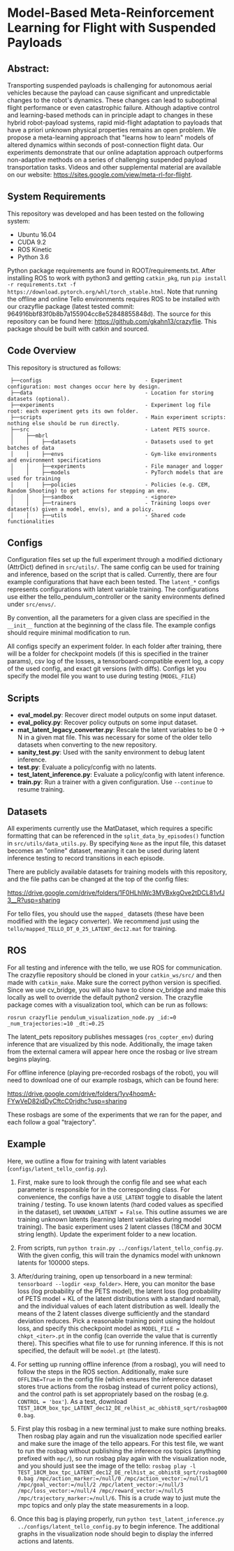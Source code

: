 # Model-Based Meta-Reinforcement Learning for Flight with Suspended Payloads

## Abstract: 

Transporting suspended payloads is challenging for autonomous aerial vehicles because the payload can cause significant and unpredictable changes to the robot's dynamics. These changes can lead to suboptimal flight performance or even catastrophic failure. Although adaptive control and learning-based methods can in principle adapt to changes in these hybrid robot-payload systems, rapid mid-flight adaptation to payloads that have a priori unknown physical properties remains an open problem. We propose a meta-learning approach that "learns how to learn" models of altered dynamics within seconds of post-connection flight data. Our experiments demonstrate that our online adaptation approach outperforms non-adaptive methods on a series of challenging suspended payload transportation tasks. Videos and other supplemental material are available on our website: https://sites.google.com/view/meta-rl-for-flight.

## System Requirements

This repository was developed and has been tested on the following system:

- Ubuntu 16.04
- CUDA 9.2
- ROS Kinetic
- Python 3.6

Python package requirements are found in ROOT/requirements.txt. After installing ROS to work with python3 and getting `catkin_pkg`, run `pip install -r requirements.txt -f https://download.pytorch.org/whl/torch_stable.html`. Note that running the offline and online Tello environments requires ROS to be installed with our crazyflie package (latest tested commit: 964916bbf83f0b8b7a155904cc8e52848855848d). The source for this repository can be found here: https://github.com/gkahn13/crazyflie. This package should be built with catkin and sourced.

## Code Overview

This repository is structured as follows:

```
 ├──configs                                 - Experiment configuration: most changes occur here by design.
 ├──data                                    - Location for storing datasets (optional).
 ├──experiments                             - Experiment log file root: each experiment gets its own folder.
 ├──scripts                                 - Main experiment scripts: nothing else should be run directly.
 ├──src                                     - Latent PETS source.
 │    ├──mbrl                               
 │    │    ├──datasets                      - Datasets used to get batches of data
 │    │    ├──envs                          - Gym-like environments and environment specifications
 │    │    ├──experiments                   - File manager and logger
 │    │    ├──models                        - PyTorch models that are used for training
 │    │    ├──policies                      - Policies (e.g. CEM, Random Shooting) to get actions for stepping an env.
 │    │    ├──sandbox                       - <ignore>
 │    │    ├──trainers                      - Training loops over dataset(s) given a model, env(s), and a policy.
 │    │    ├──utils                         - Shared code functionalities
```

## Configs

Configuration files set up the full experiment through a modified dictionary (AttrDict) defined in `src/utils/`. The same config can be used for training and inference, based on the script that is called. Currently, there are four example configurations that have each been tested. The `latent_*` configs represents configurations with latent variable training. The configurations use either the tello_pendulum_controller or the sanity environments defined under `src/envs/`.

By convention, all the parameters for a given class are specified in the `__init__` function at the beginning of the class file. The example configs should require minimal modification to run.

All configs specify an experiment folder. In each folder after training, there will be a folder for checkpoint models (if this is specified in the trainer params), csv log of the losses, a tensorboard-compatible event log, a copy of the used config, and exact git versions (with diffs). Configs let you specify the model file you want to use during testing (`MODEL_FILE`)


## Scripts

- **eval_model.py**: Recover direct model outputs on some input dataset.
- **eval_policy.py**: Recover policy outputs on some input dataset.
- **mat_latent_legacy_converter.py**: Rescale the latent variables to be 0 -> N in a given mat file. This was necessary for some of the older tello datasets when converting to the new repository.
- **sanity_test.py**: Used with the sanity environment to debug latent inference.
- **test.py**: Evaluate a policy/config with no latents.
- **test_latent_inference.py**: Evaluate a policy/config with latent inference.
- **train.py**: Run a trainer with a given configuration. Use `--continue` to resume training.


## Datasets

All experiments currently use the MatDataset, which requires a specific formatting that can be referenced in the `split_data_by_episodes()` function in `src/utils/data_utils.py`. By specifying `None` as the input file, this dataset becomes an "online" dataset, meaning it can be used during latent inference testing to record transitions in each episode.

There are publicly available datasets for training models with this repository, and the file paths can be changed at the top of the config files:

https://drive.google.com/drive/folders/1F0HLhIWc3MVBxkgOve2tDCL81vfJ3__R?usp=sharing

For tello files, you should use the `mapped_` datasets (these have been modified with the legacy converter). We recommend just using the `tello/mapped_TELLO_DT_0_25_LATENT_dec12.mat` for training.

## ROS

For all testing and inference with the tello, we use ROS for communication. The crazyflie repository should be cloned in your `catkin_ws/src/` and then made with `catkin_make`. Make sure the correct python version is specified. Since we use cv_bridge, you will also have to clone cv_bridge and make this locally as well to override the default python2 version. The crazyflie package comes with a visualization tool, which can be run as follows:

`rosrun crazyflie pendulum_visualization_node.py _id:=0 _num_trajectories:=10 _dt:=0.25`

The latent_pets repository publishes messages (`ros_copter_env`) during inference that are visualized by this node. Additionally, the image taken from the external camera will appear here once the rosbag or live stream begins playing.

For offline inference (playing pre-recorded rosbags of the robot), you will need to download one of our example rosbags, which can be found here:

https://drive.google.com/drive/folders/1yv4hoqmA-FYwVeD82idDyCftcC0rjdhc?usp=sharing

These rosbags are some of the experiments that we ran for the paper, and each follow a goal "trajectory".

## Example

Here, we outline a flow for training with latent variables (`configs/latent_tello_config.py`).

1. First, make sure to look through the config file and see what each parameter is responsible for in the corresponding class. For convenience, the configs have a `USE_LATENT` toggle to disable the latent training / testing. To use known latents (hard coded values as specified in the dataset), set `UNKNOWN_LATENT = False`. This outline assumes we are training unknown latents (learning latent variables during model training). The basic experiment uses 2 latent classes (18CM and 30CM string length). Update the experiment folder to a new location.

2. From scripts, run `python train.py ../configs/latent_tello_config.py`. With the given config, this will train the dynamics model with unknown latents for 100000 steps.

3. After/during training, open up tensorboard in a new terminal: `tensorboard --logdir <exp_folder>`. Here, you can monitor the base loss (log probability of the PETS model), the latent loss (log probability of PETS model + KL of the latent distributions with a standard normal), and the individual values of each latent distribution as well. Ideally the means of the 2 latent classes diverge sufficiently and the standard deviation reduces. Pick a reasonable training point using the holdout loss, and specify this checkpoint model as `MODEL_FILE = chkpt_<iter>.pt` in the config (can override the value that is currently there). This specifies what file to use for running inference. If this is not specified, the default will be `model.pt` (the latest).

4. For setting up running offline inference (from a rosbag), you will need to follow the steps in the ROS section. Additionally, make sure `OFFLINE=True` in the config file (which ensures the inference dataset stores true actions from the rosbag instead of current policy actions), and the control path is set appropriately based on the rosbag (e.g. `CONTROL = 'box'`). As a test, download `TEST_18CM_box_tpc_LATENT_dec12_DE_relhist_ac_obhist8_sqrt/rosbag0000.bag`.

5. First play this rosbag in a new terminal just to make sure nothing breaks. Then rosbag play again and run the visualization node specified earlier and make sure the image of the tello appears. For this test file, we want to run the rosbag without publishing the inference ros topics (anything prefixed with `mpc/`), so run rosbag play again with the visualization node, and you should just see the image of the tello: `rosbag play -l TEST_18CM_box_tpc_LATENT_dec12_DE_relhist_ac_obhist8_sqrt/rosbag0000.bag /mpc/action_marker:=/null/0 /mpc/action_vector:=/null/1 /mpc/goal_vector:=/null/2 /mpc/latent_vector:=/null/3 /mpc/loss_vector:=/null/4 /mpc/reward_vector:=/null/5 /mpc/trajectory_marker:=/null/6`. This is a crude way to just mute the mpc topics and only play the state measurements in a loop.

6. Once this bag is playing properly, run `python test_latent_inference.py ../configs/latent_tello_config.py` to begin inference. The additional graphs in the visualization node should begin to display the inferred actions and latents.
